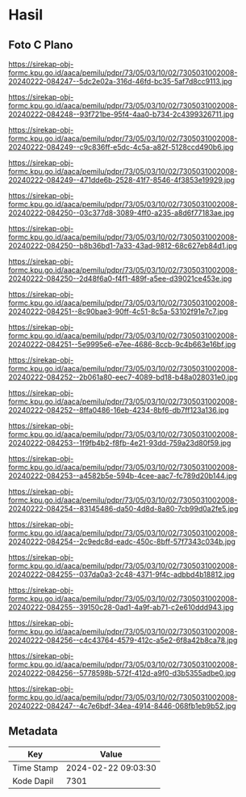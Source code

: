 # Hasil

## Foto C Plano

https://sirekap-obj-formc.kpu.go.id/aaca/pemilu/pdpr/73/05/03/10/02/7305031002008-20240222-084247--5dc2e02a-316d-46fd-bc35-5af7d8cc9113.jpg

https://sirekap-obj-formc.kpu.go.id/aaca/pemilu/pdpr/73/05/03/10/02/7305031002008-20240222-084248--93f721be-95f4-4aa0-b734-2c4399326711.jpg

https://sirekap-obj-formc.kpu.go.id/aaca/pemilu/pdpr/73/05/03/10/02/7305031002008-20240222-084249--c9c836ff-e5dc-4c5a-a82f-5128ccd490b6.jpg

https://sirekap-obj-formc.kpu.go.id/aaca/pemilu/pdpr/73/05/03/10/02/7305031002008-20240222-084249--471dde6b-2528-41f7-8546-4f3853e19929.jpg

https://sirekap-obj-formc.kpu.go.id/aaca/pemilu/pdpr/73/05/03/10/02/7305031002008-20240222-084250--03c377d8-3089-4ff0-a235-a8d6f77183ae.jpg

https://sirekap-obj-formc.kpu.go.id/aaca/pemilu/pdpr/73/05/03/10/02/7305031002008-20240222-084250--b8b36bd1-7a33-43ad-9812-68c627eb84d1.jpg

https://sirekap-obj-formc.kpu.go.id/aaca/pemilu/pdpr/73/05/03/10/02/7305031002008-20240222-084250--2d48f6a0-f4f1-489f-a5ee-d39021ce453e.jpg

https://sirekap-obj-formc.kpu.go.id/aaca/pemilu/pdpr/73/05/03/10/02/7305031002008-20240222-084251--8c90bae3-90ff-4c51-8c5a-53102f91e7c7.jpg

https://sirekap-obj-formc.kpu.go.id/aaca/pemilu/pdpr/73/05/03/10/02/7305031002008-20240222-084251--5e9995e6-e7ee-4686-8ccb-9c4b663e16bf.jpg

https://sirekap-obj-formc.kpu.go.id/aaca/pemilu/pdpr/73/05/03/10/02/7305031002008-20240222-084252--2b061a80-eec7-4089-bd18-b48a028031e0.jpg

https://sirekap-obj-formc.kpu.go.id/aaca/pemilu/pdpr/73/05/03/10/02/7305031002008-20240222-084252--8ffa0486-16eb-4234-8bf6-db7ff123a136.jpg

https://sirekap-obj-formc.kpu.go.id/aaca/pemilu/pdpr/73/05/03/10/02/7305031002008-20240222-084253--1f9fb4b2-f8fb-4e21-93dd-759a23d80f59.jpg

https://sirekap-obj-formc.kpu.go.id/aaca/pemilu/pdpr/73/05/03/10/02/7305031002008-20240222-084253--a4582b5e-594b-4cee-aac7-fc789d20b144.jpg

https://sirekap-obj-formc.kpu.go.id/aaca/pemilu/pdpr/73/05/03/10/02/7305031002008-20240222-084254--83145486-da50-4d8d-8a80-7cb99d0a2fe5.jpg

https://sirekap-obj-formc.kpu.go.id/aaca/pemilu/pdpr/73/05/03/10/02/7305031002008-20240222-084254--2c9edc8d-eadc-450c-8bff-57f7343c034b.jpg

https://sirekap-obj-formc.kpu.go.id/aaca/pemilu/pdpr/73/05/03/10/02/7305031002008-20240222-084255--037da0a3-2c48-4371-9f4c-adbbd4b18812.jpg

https://sirekap-obj-formc.kpu.go.id/aaca/pemilu/pdpr/73/05/03/10/02/7305031002008-20240222-084255--39150c28-0ad1-4a9f-ab71-c2e610ddd943.jpg

https://sirekap-obj-formc.kpu.go.id/aaca/pemilu/pdpr/73/05/03/10/02/7305031002008-20240222-084256--c4c43764-4579-412c-a5e2-6f8a42b8ca78.jpg

https://sirekap-obj-formc.kpu.go.id/aaca/pemilu/pdpr/73/05/03/10/02/7305031002008-20240222-084256--5778598b-572f-412d-a9f0-d3b5355adbe0.jpg

https://sirekap-obj-formc.kpu.go.id/aaca/pemilu/pdpr/73/05/03/10/02/7305031002008-20240222-084247--4c7e6bdf-34ea-4914-8446-068fb1eb9b52.jpg


## Metadata

| Key        | Value               |
| ---------- | ------------------- |
| Time Stamp | 2024-02-22 09:03:30 |
| Kode Dapil | 7301                |



